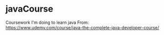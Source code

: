 # javaCourse
Coursework I'm doing to learn java
From: https://www.udemy.com/course/java-the-complete-java-developer-course/
